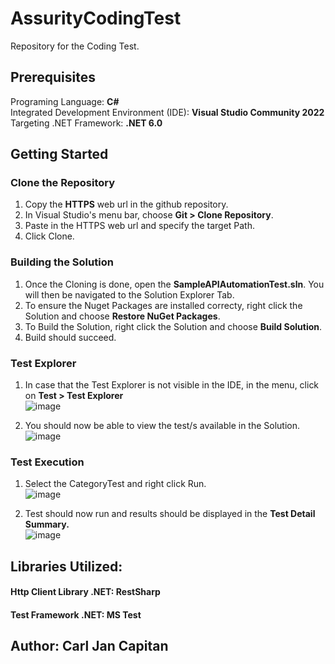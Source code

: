 # AssurityCodingTest
Repository for the Coding Test.

## Prerequisites
Programing Language: **C#** <br />
Integrated Development Environment (IDE): **Visual Studio Community 2022** <br />
Targeting .NET Framework: **.NET 6.0** <br />

## Getting Started
### Clone the Repository
1. Copy the **HTTPS** web url in the github repository. <br />
2. In Visual Studio's menu bar, choose **Git > Clone Repository**. <br />
3. Paste in the HTTPS web url and specify the target Path. <br />
4. Click Clone. <br />

### Building the Solution
1. Once the Cloning is done, open the **SampleAPIAutomationTest.sln**. You will then be navigated to the Solution Explorer Tab. <br />
2. To ensure the Nuget Packages are installed correcty, right click the Solution and choose **Restore NuGet Packages**. <br />
3. To Build the Solution, right click the Solution and choose **Build Solution**. <br />
4. Build should succeed. <br />

### Test Explorer
1. In case that the Test Explorer is not visible in the IDE, in the menu, click on **Test > Test Explorer** <br />
![image](https://github.com/CarlCapitanHub/AssurityCodingTest/assets/135119145/819f8bc5-9be5-4ee1-8dff-ddace0e6ecf4)

2. You should now be able to view the test/s available in the Solution. <br />
![image](https://github.com/CarlCapitanHub/AssurityCodingTest/assets/135119145/c2ccdbb2-f9b7-4a27-9516-9469455a3d16)

### Test Execution
1. Select the CategoryTest and right click Run. <br />
![image](https://github.com/CarlCapitanHub/AssurityCodingTest/assets/135119145/b8f44348-59e6-40ea-9f72-c7b7fdcf6097)

2. Test should now run and results should be displayed in the **Test Detail Summary.** <br />
![image](https://github.com/CarlCapitanHub/AssurityCodingTest/assets/135119145/1688c224-8609-449f-a300-94f2296890d6)

## Libraries Utilized:
#### Http Client Library .NET: **RestSharp**
#### Test Framework .NET: **MS Test**

## Author: **Carl Jan Capitan**
